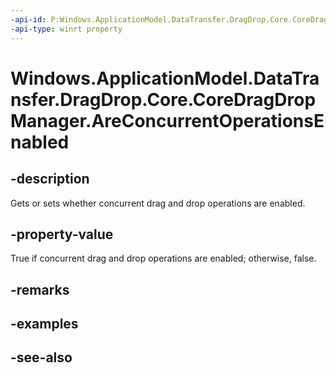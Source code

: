 ```yaml
---
-api-id: P:Windows.ApplicationModel.DataTransfer.DragDrop.Core.CoreDragDropManager.AreConcurrentOperationsEnabled
-api-type: winrt property
---
```


<!-- Property syntax
public bool AreConcurrentOperationsEnabled { get;  set; }
-->

# Windows.ApplicationModel.DataTransfer.DragDrop.Core.CoreDragDropManager.AreConcurrentOperationsEnabled

## -description
Gets or sets whether concurrent drag and drop operations are enabled.

## -property-value
True if concurrent drag and drop operations are enabled; otherwise, false.

## -remarks

## -examples

## -see-also
